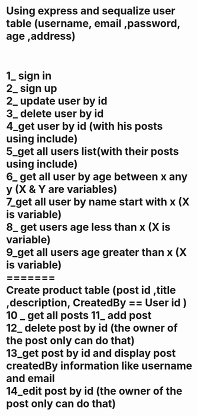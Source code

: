 
<h1>Using express and sequalize user table (username, email ,password, age ,address) <h1/> <br>
1_ sign in <br>
2_ sign up  <br>
2_ update user by id  <br>
3_ delete user by id  <br>
4_get user by id (with his posts using include) <br>
5_get all users list(with their posts using include)  <br>
6_ get all user by age between  x any y (X &amp; Y are variables) <br>
7_get all user by name start with x (X  is variable) <br>
8_ get users age less than x (X  is variable)  <br>
9_get all users age greater than x (X  is variable) <br>
=======  <br>
Create product table (post id ,title ,description, CreatedBy == User id )  <br>
10 _ get all posts 11_ add post  <br>
12_ delete post by id (the owner of the post only can do that)  <br>
13_get post by id and display post createdBy  information like username and email   <br>
14_edit post by id (the owner of the post only can do that) <br>
